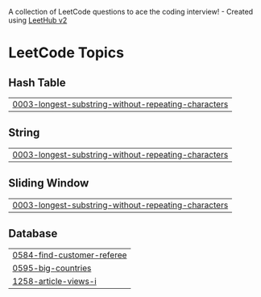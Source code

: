 A collection of LeetCode questions to ace the coding interview! - Created using [LeetHub v2](https://github.com/arunbhardwaj/LeetHub-2.0)
<!---LeetCode Topics Start-->
# LeetCode Topics
## Hash Table
|  |
| ------- |
| [0003-longest-substring-without-repeating-characters](https://github.com/MikeAlpha0612/Data-Structures-and-Algorithms/tree/master/0003-longest-substring-without-repeating-characters) |
## String
|  |
| ------- |
| [0003-longest-substring-without-repeating-characters](https://github.com/MikeAlpha0612/Data-Structures-and-Algorithms/tree/master/0003-longest-substring-without-repeating-characters) |
## Sliding Window
|  |
| ------- |
| [0003-longest-substring-without-repeating-characters](https://github.com/MikeAlpha0612/Data-Structures-and-Algorithms/tree/master/0003-longest-substring-without-repeating-characters) |
## Database
|  |
| ------- |
| [0584-find-customer-referee](https://github.com/MikeAlpha0612/Data-Structures-and-Algorithms/tree/master/0584-find-customer-referee) |
| [0595-big-countries](https://github.com/MikeAlpha0612/Data-Structures-and-Algorithms/tree/master/0595-big-countries) |
| [1258-article-views-i](https://github.com/MikeAlpha0612/Data-Structures-and-Algorithms/tree/master/1258-article-views-i) |
<!---LeetCode Topics End-->